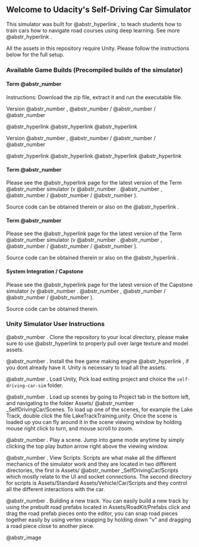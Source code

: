 ## Welcome to Udacity's Self-Driving Car Simulator

This simulator was built for @abstr_hyperlink , to teach students how to train cars how to navigate road courses using deep learning. See more @abstr_hyperlink .

All the assets in this repository require Unity. Please follow the instructions below for the full setup.

### Available Game Builds (Precompiled builds of the simulator)

#### Term @abstr_number

Instructions: Download the zip file, extract it and run the executable file.

Version @abstr_number , @abstr_number / @abstr_number / @abstr_number 

@abstr_hyperlink @abstr_hyperlink @abstr_hyperlink 

Version @abstr_number , @abstr_number / @abstr_number / @abstr_number 

@abstr_hyperlink @abstr_hyperlink @abstr_hyperlink @abstr_hyperlink 

#### Term @abstr_number

Please see the @abstr_hyperlink page for the latest version of the Term @abstr_number simulator (v @abstr_number . @abstr_number , @abstr_number / @abstr_number / @abstr_number ).

Source code can be obtained therein or also on the @abstr_hyperlink .

#### Term @abstr_number

Please see the @abstr_hyperlink page for the latest version of the Term @abstr_number simulator (v @abstr_number . @abstr_number , @abstr_number / @abstr_number / @abstr_number ).

Source code can be obtained therein or also on the @abstr_hyperlink .

#### System Integration / Capstone

Please see the @abstr_hyperlink page for the latest version of the Capstone simulator (v @abstr_number . @abstr_number , @abstr_number / @abstr_number / @abstr_number ).

Source code can be obtained therein.

### Unity Simulator User Instructions

@abstr_number . Clone the repository to your local directory, please make sure to use @abstr_hyperlink to properly pull over large texture and model assets. 

@abstr_number . Install the free game making engine @abstr_hyperlink , if you dont already have it. Unity is necessary to load all the assets.

@abstr_number . Load Unity, Pick load exiting project and choice the `self-driving-car-sim` folder.

@abstr_number . Load up scenes by going to Project tab in the bottom left, and navigating to the folder Assets/ @abstr_number _SelfDrivingCar/Scenes. To load up one of the scenes, for example the Lake Track, double click the file LakeTrackTraining.unity. Once the scene is loaded up you can fly around it in the scene viewing window by holding mouse right click to turn, and mouse scroll to zoom.

@abstr_number . Play a scene. Jump into game mode anytime by simply clicking the top play button arrow right above the viewing window.

@abstr_number . View Scripts. Scripts are what make all the different mechanics of the simulator work and they are located in two different directories, the first is Assets/ @abstr_number _SelfDrivingCar/Scripts which mostly relate to the UI and socket connections. The second directory for scripts is Assets/Standard Assets/Vehicle/Car/Scripts and they control all the different interactions with the car.

@abstr_number . Building a new track. You can easily build a new track by using the prebuilt road prefabs located in Assets/RoadKit/Prefabs click and drag the road prefab pieces onto the editor, you can snap road pieces together easily by using vertex snapping by holding down "v" and dragging a road piece close to another piece.

@abstr_image 
